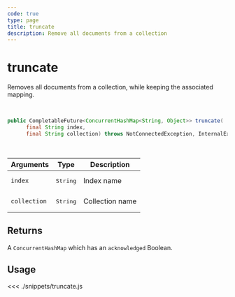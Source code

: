 ```yaml
---
code: true
type: page
title: truncate
description: Remove all documents from a collection
---
```


# truncate

Removes all documents from a collection, while keeping the associated mapping.

<br/>

```java
public CompletableFuture<ConcurrentHashMap<String, Object>> truncate(
      final String index,
      final String collection) throws NotConnectedException, InternalException
```

<br/>

| Arguments    | Type              | Description     |
| ------------ | ----------------- | --------------- |
| `index`      | <pre>String</pre> | Index name      |
| `collection` | <pre>String</pre> | Collection name |

## Returns

A `ConcurrentHashMap` which has an `acknowledged` Boolean.

## Usage

<<< ./snippets/truncate.js
